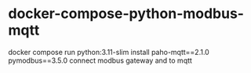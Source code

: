 # docker-compose-python-modbus-mqtt
docker compose run python:3.11-slim
install paho-mqtt==2.1.0 pymodbus==3.5.0
connect modbus gateway and to mqtt
